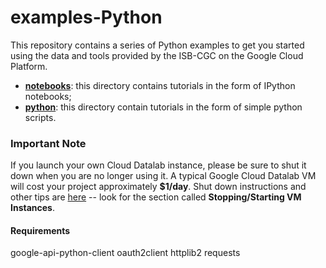 # examples-Python
This repository contains a series of Python examples to get you started using the data and tools provided by the ISB-CGC on the Google Cloud Platform.

* **[notebooks](https://github.com/isb-cgc/examples-Python/tree/master/notebooks)**: this directory contains tutorials in the form of IPython notebooks;
* **[python](https://github.com/isb-cgc/examples-Python/tree/master/python)**: this directory contain tutorials in the form of simple python scripts.

### Important Note
If you launch your own Cloud Datalab instance, please be sure to shut it down when you are no longer using it.  A typical Google Cloud Datalab VM will cost your project approximately **$1/day**.  Shut down instructions and other tips are [here](https://cloud.google.com/datalab/getting-started) -- look for the section called **Stopping/Starting VM Instances**.


#### Requirements
google-api-python-client
oauth2client
httplib2
requests
